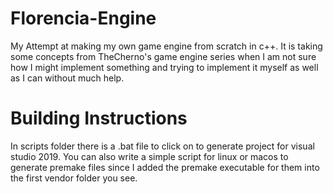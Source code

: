 # Florencia-Engine
My Attempt at making my own game engine from scratch in c++. It is taking some concepts from TheCherno's game engine series when I am not sure how I might implement something and trying to implement it myself as well as I can without much help.

# Building Instructions
In scripts folder there is a .bat file to click on to generate project for visual studio 2019. You can also write a simple script for linux or macos to generate premake files since I added the premake executable for them into the first vendor folder you see.
